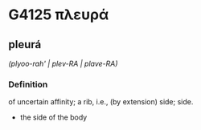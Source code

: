# G4125 πλευρά

## pleurá

_(plyoo-rah' | plev-RA | plave-RA)_

### Definition

of uncertain affinity; a rib, i.e., (by extension) side; side.

- the side of the body

